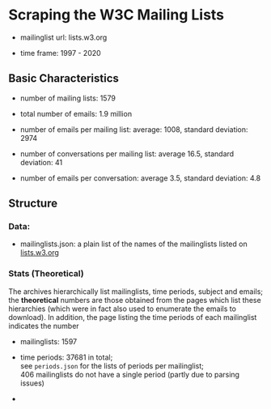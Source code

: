 # Scraping the W3C Mailing Lists

- mailinglist url: lists.w3.org

- time frame: 1997 - 2020

## Basic Characteristics


- number of mailing lists: 1579

- total number of emails: 1.9 million

- number of emails per mailing list: average: 1008, standard deviation: 2974

- number of conversations per mailing list: average 16.5, standard deviation: 41

- number of emails per conversation: average 3.5, standard deviation: 4.8


## Structure

### Data:

- mailinglists.json: a plain list of the names of the mailinglists listed on [lists.w3.org](https://lists.w3.org)





### Stats (Theoretical)

The archives hierarchically list mailinglists, time periods, subject and emails; the __theoretical__ numbers are
those obtained from the pages which list these hierarchies (which were in fact also used to enumerate the emails to download). In addition, the page listing the time periods of each mailinglist indicates the number

- mailinglists: 1597

- time periods: 37681 in total;<br> see `periods.json` for the lists of periods per mailinglist;<br> 406 mailinglists do not have a single period (partly due to parsing issues)


- 
 
 